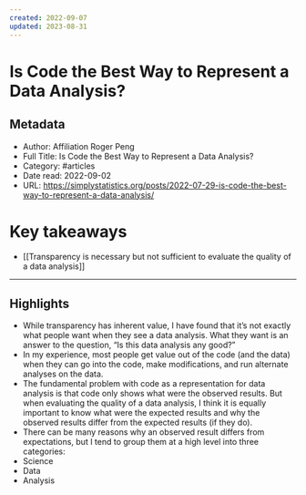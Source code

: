 ```yaml
---
created: 2022-09-07
updated: 2023-08-31
---
```

# Is Code the Best Way to Represent a Data Analysis?

## Metadata
- Author: Affiliation Roger Peng
- Full Title: Is Code the Best Way to Represent a Data Analysis?
- Category: #articles
- Date read: 2022-09-02
- URL: https://simplystatistics.org/posts/2022-07-29-is-code-the-best-way-to-represent-a-data-analysis/
# Key takeaways
- [[Transparency is necessary but not sufficient to evaluate the quality of a data analysis]]

---

## Highlights
- While transparency has inherent value, I have found that it’s not exactly what people want when they see a data analysis. What they want is an answer to the question, “Is this data analysis any good?”
- In my experience, most people get value out of the code (and the data) when they can go into the code, make modifications, and run alternate analyses on the data.
- The fundamental problem with code as a representation for data analysis is that code only shows what were the observed results. But when evaluating the quality of a data analysis, I think it is equally important to know what were the expected results and why the observed results differ from the expected results (if they do).
- There can be many reasons why an observed result differs from expectations, but I tend to group them at a high level into three categories:
- Science
- Data
- Analysis
